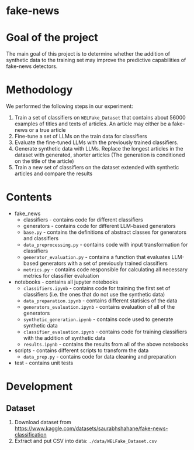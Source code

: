 # fake-news

# Goal of the project

The main goal of this project is to determine whether the addition of synthetic data to the training set may
improve the predictive capabilities of fake-news detectors. 

# Methodology

We performed the following steps in our experiment:
1. Train a set of classifiers on `WELFake_Dataset` that contains about 56000 examples of titles and texts of articles. An article may either be a fake-news or a true article
2. Fine-tune a set of LLMs on the train data for classifiers
3. Evaluate the fine-tuned LLMs with the previously trained classifiers. 
4. Generate synthetic data with LLMs. Replace the longest articles in the dataset with generated, shorter articles (The generation is conditioned on the title of the article)
5. Train a new set of classifiers on the dataset extended with synthetic articles and compare the results

# Contents

- fake_news
    - classifiers - contains code for different classifiers
    - generators - contains code for different LLM-based generators
    - `base.py` - contains the definitions of abstract classes for generators and classifiers
    - `data_preprocessing.py` - contains code with input transformation for classifiers
    - `generator_evaluation.py` - contains a function that evaluates LLM-based generators with a set of previously trained classifiers
    - `metrics.py` - contains code responsible for calculating all necessary metrics for classifier evaluation
- notebooks - contains all jupyter notebooks
    - `classifiers.ipynb` - contains code for training the first set of classifiers (i.e. the ones that do not use the synthetic data)
    - `data_preparation.ipynb` - contains different statisics of the data
    - `generators_evaluation.ipynb` - contains evaluation of all of the generators
    - `synthetic_generation.ipynb` - contains code used to generate synthetic data
    - `classifier_evaluation.ipynb` - contains code for training classifiers with the addition of synthetic data
    - `results.ipynb` - contains the results from all of the above notebooks
- scripts - contains different scripts to transform the data
    - `data_prep.py` - contains code for data cleaning and preparation
- test - contains unit tests
  
# Development

## Dataset
1. Download dataset from https://www.kaggle.com/datasets/saurabhshahane/fake-news-classification
2. Extract and put CSV into data: `./data/WELFake_Dataset.csv`
